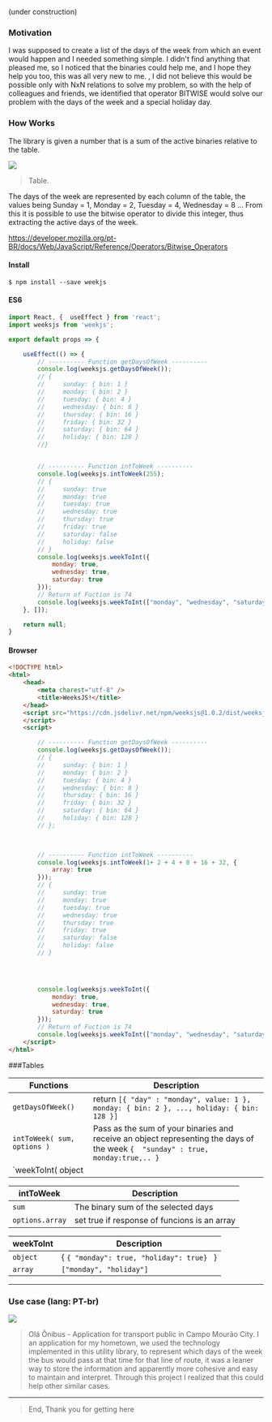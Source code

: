 (under construction)

### Motivation

I was supposed to create a list of the days of the week from which an event would happen and I needed something simple. I didn't find anything that pleased me, so I noticed that the binaries could help me, and I hope they help you too, this was all very new to me. , I did not believe this would be possible only with NxN relations to solve my problem, so with the help of colleagues and friends, we identified that operator BITWISE would solve our problem with the days of the week and a special holiday day.

### How Works

The library is given a number that is a sum of the active binaries relative to the table.

[![](https://pplware.sapo.pt/wp-content/uploads/2013/01/cidr_00_thumb.jpg)](https://pplware.sapo.pt/wp-content/uploads/2013/01/cidr_00_thumb.jpg "Public image")
> Table.

The days of the week are represented by each column of the table, the values ​​being Sunday = 1, Monday = 2, Tuesday = 4,
Wednesday = 8 ...
From this it is possible to use the bitwise operator to divide this integer, thus extracting the active days of the week.

https://developer.mozilla.org/pt-BR/docs/Web/JavaScript/Reference/Operators/Bitwise_Operators


#### Install

`$ npm install --save weekjs`

#### ES6

```js
import React, {  useEffect } from 'react';
import weeksjs from 'weekjs';

export default props => {

	useEffect(() => {
		// ---------- Function getDaysOfWeek ---------- 
        console.log(weeksjs.getDaysOfWeek());
        // {
        //     sunday: { bin: 1 }
        //     monday: { bin: 2 }
        //     tuesday: { bin: 4 }
        //     wednesday: { bin: 8 }
        //     thursday: { bin: 16 }
        //     friday: { bin: 32 }
        //     saturday: { bin: 64 }
        //     holiday: { bin: 128 }
        //}


        // ---------- Function intToWeek ---------- 
        console.log(weeksjs.intToWeek(255);
        // {
        //     sunday: true
        //     monday: true
        //     tuesday: true
        //     wednesday: true
        //     thursday: true
        //     friday: true        
        //     saturday: false
        //     holiday: false
        // } 
        console.log(weeksjs.weekToInt({
            monday: true,
            wednesday: true,
            saturday: true
        }));
        // Return of Fuction is 74
        console.log(weeksjs.weekToInt(["monday", "wednesday", "saturday"]));
	}, []);

	return null;
}
```

#### Browser

```html
<!DOCTYPE html>
<html>
    <head>
        <meta charest="utf-8" />
        <title>WeeksJS!</title>
    </head>
	<script src="https://cdn.jsdelivr.net/npm/weeksjs@1.0.2/dist/weeksjs.umd.js">
    </script>
    <script>

        // ---------- Function getDaysOfWeek ---------- 
        console.log(weeksjs.getDaysOfWeek());
        // {
        //     sunday: { bin: 1 }
        //     monday: { bin: 2 }
        //     tuesday: { bin: 4 }
        //     wednesday: { bin: 8 }
        //     thursday: { bin: 16 }
        //     friday: { bin: 32 }
        //     saturday: { bin: 64 }
        //     holiday: { bin: 128 }
        // };

        

        // ---------- Function intToWeek ---------- 
        console.log(weeksjs.intToWeek(1+ 2 + 4 + 8 + 16 + 32, {
            array: true
        }));
        // {
        //     sunday: true
        //     monday: true
        //     tuesday: true
        //     wednesday: true
        //     thursday: true
        //     friday: true        
        //     saturday: false
        //     holiday: false
        // } 

        


        console.log(weeksjs.weekToInt({
            monday: true,
            wednesday: true,
            saturday: true
        }));
        // Return of Fuction is 74
        console.log(weeksjs.weekToInt(["monday", "wednesday", "saturday"]));
    </script>
</html>
```
                    
###Tables

| Functions | Description                    |
| ------------- | ------------------------------ |
| `getDaysOfWeek()`      |  return `[{ "day" : "monday", value: 1 }, monday: { bin: 2 }, ..., holiday: { bin: 128 }]`	     |
| `intToWeek( sum, options )`   | Pass as the sum of your binaries and receive an object representing the days of the week  `{  "sunday" : true, monday:true,.. }`   |
| `weekToInt( object || array )`   | Search the binary values ​​of the entered days and perform a sum.  `int`   |

| intToWeek | Description                    |
| ------------- | ------------------------------ |
| `sum`      |  The binary sum of the selected days |
| `options.array`   |  set true if response of funcions is an array  |

| weekToInt | Description                    |
| ------------- | ------------------------------ |
| `object`      |  { `{ "monday": true, "holiday": true} ` } |
| `array`   |  `["monday", "holiday"]`  |

----

### Use case (lang: PT-br)


[![](https://i.ibb.co/JCJQjCr/print.png)](https://i.ibb.co/JCJQjCr/print.png "Olá Ônibus - Application for transport public in Campo Mourão City.")
> Olá Ônibus - Application for transport public in Campo Mourão City.
I an application for my hometown, we used the technology implemented in this utility library, to represent which days of the week the bus would pass at that time for that line of route, it was a leaner way to store the information and apparently more cohesive and easy to maintain and interpret. Through this project I realized that this could help other similar cases.
                
----

> End, Thank you for getting here